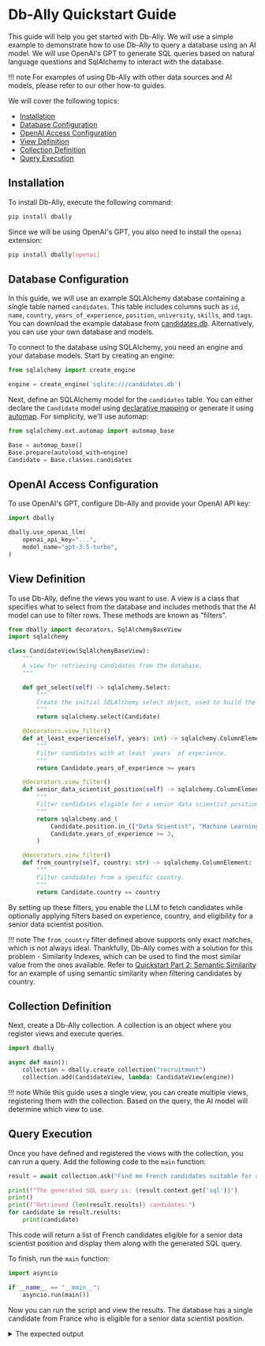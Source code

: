 # Db-Ally Quickstart Guide

This guide will help you get started with Db-Ally. We will use a simple example to demonstrate how to use Db-Ally to query a database using an AI model. We will use OpenAI's GPT to generate SQL queries based on natural language questions and SqlAlchemy to interact with the database.

!!! note
    For examples of using Db-Ally with other data sources and AI models, please refer to our other how-to guides.

We will cover the following topics:

- [Installation](#installation)
- [Database Configuration](#configuring-the-database)
- [OpenAI Access Configuration](#configuring-openai-access)
- [View Definition](#defining-the-views)
- [Collection Definition](#defining-the-collection)
- [Query Execution](#running-the-query)

## Installation

To install Db-Ally, execute the following command:

```bash
pip install dbally
```

Since we will be using OpenAI's GPT, you also need to install the `openai` extension:

```bash
pip install dbally[openai]
```

## Database Configuration

In this guide, we will use an example SQLAlchemy database containing a single table named `candidates`. This table includes columns such as `id`, `name`, `country`, `years_of_experience`, `position`, `university`, `skills`, and `tags`. You can download the example database from [candidates.db](candidates.db). Alternatively, you can use your own database and models.

To connect to the database using SQLAlchemy, you need an engine and your database models. Start by creating an engine:

```python
from sqlalchemy import create_engine

engine = create_engine('sqlite:///candidates.db')
```

Next, define an SQLAlchemy model for the `candidates` table. You can either declare the `Candidate` model using [declarative mapping](https://docs.sqlalchemy.org/en/20/orm/mapping_styles.html#declarative-mapping) or generate it using [automap](https://docs.sqlalchemy.org/en/20/orm/extensions/automap.html). For simplicity, we'll use automap:

```python
from sqlalchemy.ext.automap import automap_base

Base = automap_base()
Base.prepare(autoload_with=engine)
Candidate = Base.classes.candidates
```

## OpenAI Access Configuration

To use OpenAI's GPT, configure Db-Ally and provide your OpenAI API key:

```python
import dbally

dbally.use_openai_llm(
    openai_api_key="...",
    model_name="gpt-3.5-turbo",
)
```

## View Definition

To use Db-Ally, define the views you want to use. A view is a class that specifies what to select from the database and includes methods that the AI model can use to filter rows. These methods are known as "filters".

```python
from dbally import decorators, SqlAlchemyBaseView
import sqlalchemy

class CandidateView(SqlAlchemyBaseView):
    """
    A view for retrieving candidates from the database.
    """

    def get_select(self) -> sqlalchemy.Select:
        """
        Create the initial SQLAlchemy select object, used to build the query.
        """
        return sqlalchemy.select(Candidate)

    @decorators.view_filter()
    def at_least_experience(self, years: int) -> sqlalchemy.ColumnElement:
        """
        Filter candidates with at least `years` of experience.
        """
        return Candidate.years_of_experience >= years

    @decorators.view_filter()
    def senior_data_scientist_position(self) -> sqlalchemy.ColumnElement:
        """
        Filter candidates eligible for a senior data scientist position.
        """
        return sqlalchemy.and_(
            Candidate.position.in_(["Data Scientist", "Machine Learning Engineer", "Data Engineer"]),
            Candidate.years_of_experience >= 3,
        )

    @decorators.view_filter()
    def from_country(self, country: str) -> sqlalchemy.ColumnElement:
        """
        Filter candidates from a specific country.
        """
        return Candidate.country == country
```

By setting up these filters, you enable the LLM to fetch candidates while optionally applying filters based on experience, country, and eligibility for a senior data scientist position.

!!! note
    The `from_country` filter defined above supports only exact matches, which is not always ideal. Thankfully, Db-Ally comes with a solution for this problem - Similarity Indexes, which can be used to find the most similar value from the ones available. Refer to [Quickstart Part 2: Semantic Similarity](./quickstart2.md) for an example of using semantic similarity when filtering candidates by country.

## Collection Definition

Next, create a Db-Ally collection. A collection is an object where you register views and execute queries.

```python
import dbally

async def main():
    collection = dbally.create_collection("recruitment")
    collection.add(CandidateView, lambda: CandidateView(engine))
```

!!! note
    While this guide uses a single view, you can create multiple views, registering them with the collection. Based on the query, the AI model will determine which view to use.

## Query Execution

Once you have defined and registered the views with the collection, you can run a query. Add the following code to the `main` function:

```python
result = await collection.ask("Find me French candidates suitable for a senior data scientist position.")

print(f"The generated SQL query is: {result.context.get('sql')}")
print()
print(f"Retrieved {len(result.results)} candidates:")
for candidate in result.results:
    print(candidate)
```

This code will return a list of French candidates eligible for a senior data scientist position and display them along with the generated SQL query.

To finish, run the `main` function:

```python
import asyncio

if __name__ == "__main__":
    asyncio.run(main())
```

Now you can run the script and view the results. The database has a single candidate from France who is eligible for a senior data scientist position.

<details>
  <summary>The expected output</summary>
```
The generated SQL query is: SELECT candidates.name, candidates.country, candidates.years_of_experience, candidates.position, candidates.university, candidates.skills, candidates.tags, candidates.id
FROM candidates
WHERE candidates.country = 'France' AND candidates.position IN ('Data Scientist', 'Machine Learning Engineer', 'Data Engineer') AND candidates.years_of_experience >= 3

Retrieved 1 candidates:
{'name': 'Sophie Dubois', 'country': 'France', 'years_of_experience': 4, 'position': 'Data Engineer', 'university': 'École Polytechnique', 'skills': 'SQL;Python;ETL', 'tags': 'Data Warehousing;Big Data', 'id': 46}
```
</details>

## Full Example

Access the full example here: [quickstart_code.py](quickstart_code.py)

## Next Steps

Explore [Quickstart Part 2: Semantic Similarity](./quickstart2.md) to expand on the example and learn about using semantic similarity.